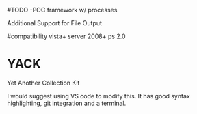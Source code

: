 #TODO
-POC framework w/ processes

Additional Support for File Output



#compatibility
vista+
server 2008+
ps 2.0


# YACK
Yet Another Collection Kit

I would suggest using VS code to modify this.
It has good syntax highlighting, git integration and a terminal.